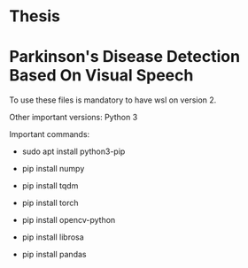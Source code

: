 # Thesis

# Parkinson's Disease Detection Based On Visual Speech

To use these files is mandatory to have wsl on version 2.

Other important versions:
Python 3

Important commands:

- sudo apt install python3-pip

- pip install numpy

- pip install tqdm

- pip install torch

- pip install opencv-python

- pip install librosa

- pip install pandas
